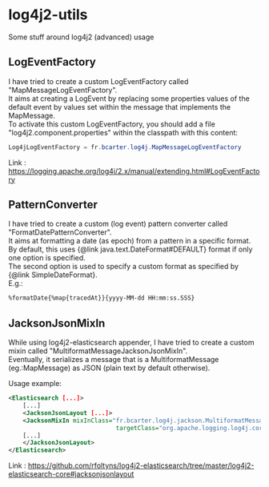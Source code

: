 # log4j2-utils
Some stuff around log4j2 (advanced) usage


## LogEventFactory
I have tried to create a custom LogEventFactory called "MapMessageLogEventFactory".  
It aims at creating a LogEvent by replacing some properties values of the default event by values set within the message that implements the MapMessage.  
To activate this custom LogEventFactory, you should add a file "log4j2.component.properties" within the classpath with this content:  
```java
Log4jLogEventFactory = fr.bcarter.log4j.MapMessageLogEventFactory
```  
  
Link : https://logging.apache.org/log4j/2.x/manual/extending.html#LogEventFactory


## PatternConverter
I have tried to create a custom (log event) pattern converter called "FormatDatePatternConverter".  
It aims at formatting a date (as epoch) from a pattern in a specific format.  
By default, this uses {@link java.text.DateFormat#DEFAULT} format if only one option is specified.  
The second option is used to specify a custom format as specified by {@link SimpleDateFormat}.  
E.g.:  
```xml
%formatDate{%map{tracedAt}}{yyyy-MM-dd HH:mm:ss.SSS}
```

## JacksonJsonMixIn
While using log4j2-elasticsearch appender, I have tried to create a custom mixin called "MultiformatMessageJacksonJsonMixIn".  
Eventually, it serializes a message that is a MultiformatMessage (eg.:MapMessage) as JSON (plain text by default otherwise).  

Usage example:  
```xml
<Elasticsearch [...]>  
    [...]  
    <JacksonJsonLayout [...]>  
	<JacksonMixIn mixInClass="fr.bcarter.log4j.jackson.MultiformatMessageJacksonJsonMixIn"
							  targetClass="org.apache.logging.log4j.core.LogEvent" />  
    [...]  
    </JacksonJsonLayout>  
</Elasticsearch>
```  
  
Link : https://github.com/rfoltyns/log4j2-elasticsearch/tree/master/log4j2-elasticsearch-core#jacksonjsonlayout  
